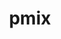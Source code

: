 ---
title: "pmix"
layout: cache
categories: [package, develop-2024-11-24]
meta: {"versions": ["5.0.3"], "compilers": ["apple-clang@=15.0.0", "gcc@=11.1.0", "gcc@=11.4.0", "gcc@=12.3.0", "gcc@=12.4.0", "gcc@=13.2.0", "gcc@=7.3.1", "gcc@=9.4.0", "oneapi@=2024.1.0", "oneapi@=2024.2.1"], "oss": ["amzn2", "ubuntu20.04", "ubuntu22.04", "ubuntu24.04", "ventura"], "platforms": ["darwin", "linux"], "targets": ["aarch64", "neoverse_n1", "neoverse_v1", "ppc64le", "x86_64_v3", "x86_64_v4"], "stacks": ["aws-isc", "aws-isc-aarch64", "aws-pcluster-neoverse_v1", "aws-pcluster-x86_64_v4", "data-vis-sdk", "e4s", "e4s-neoverse_v1", "e4s-oneapi", "e4s-power", "ml-darwin-aarch64-mps", "ml-linux-aarch64-cpu", "ml-linux-aarch64-cuda", "ml-linux-x86_64-cpu", "ml-linux-x86_64-cuda", "radiuss-aws", "radiuss-aws-aarch64", "root", "tutorial"], "num_specs": 25, "num_specs_by_stack": {"ml-darwin-aarch64-mps": 1, "root": 25, "radiuss-aws-aarch64": 4, "aws-isc-aarch64": 2, "aws-pcluster-neoverse_v1": 2, "radiuss-aws": 2, "aws-isc": 1, "aws-pcluster-x86_64_v4": 1, "e4s-power": 1, "data-vis-sdk": 1, "e4s-neoverse_v1": 1, "tutorial": 2, "e4s": 1, "e4s-oneapi": 1, "ml-linux-aarch64-cuda": 2, "ml-linux-aarch64-cpu": 1, "ml-linux-x86_64-cuda": 2, "ml-linux-x86_64-cpu": 1}}
spec_details: [{"hash": "vueumc5ursphbrixnwerqqtw73g7ymjh", "compiler": "apple-clang@=15.0.0", "versions": ["5.0.3"], "os": "ventura", "platform": "darwin", "target": "aarch64", "variants": ["build_system=autotools", "~munge", "~python", "~restful"], "stacks": ["ml-darwin-aarch64-mps", "root"], "size": "-", "tarball": "https://binaries.spack.io/develop-2024-11-24/build_cache/darwin-ventura-aarch64/apple-clang-15.0.0/pmix-5.0.3/darwin-ventura-aarch64-apple-clang-15.0.0-pmix-5.0.3-vueumc5ursphbrixnwerqqtw73g7ymjh.spack"}, {"hash": "ovigoyjaknekft3b5idqnjmz2wjo5scr", "compiler": "gcc@=7.3.1", "versions": ["5.0.3"], "os": "amzn2", "platform": "linux", "target": "aarch64", "variants": ["build_system=autotools", "~munge", "~python", "~restful"], "stacks": ["radiuss-aws-aarch64", "root"], "size": "-", "tarball": "https://binaries.spack.io/develop-2024-11-24/build_cache/linux-amzn2-aarch64/gcc-7.3.1/pmix-5.0.3/linux-amzn2-aarch64-gcc-7.3.1-pmix-5.0.3-ovigoyjaknekft3b5idqnjmz2wjo5scr.spack"}, {"hash": "bi7zun6bi24fsid5k32be7w3nolmdyar", "compiler": "gcc@=7.3.1", "versions": ["5.0.3"], "os": "amzn2", "platform": "linux", "target": "aarch64", "variants": ["build_system=autotools", "~munge", "~python", "~restful"], "stacks": ["root", "aws-isc-aarch64"], "size": "-", "tarball": "https://binaries.spack.io/develop-2024-11-24/build_cache/linux-amzn2-aarch64/gcc-7.3.1/pmix-5.0.3/linux-amzn2-aarch64-gcc-7.3.1-pmix-5.0.3-bi7zun6bi24fsid5k32be7w3nolmdyar.spack"}, {"hash": "voqpfti5rke6stce52lcqnzwjh3ekimb", "compiler": "gcc@=7.3.1", "versions": ["5.0.3"], "os": "amzn2", "platform": "linux", "target": "aarch64", "variants": ["build_system=autotools", "~munge", "~python", "~restful"], "stacks": ["radiuss-aws-aarch64", "root"], "size": "-", "tarball": "https://binaries.spack.io/develop-2024-11-24/build_cache/linux-amzn2-aarch64/gcc-7.3.1/pmix-5.0.3/linux-amzn2-aarch64-gcc-7.3.1-pmix-5.0.3-voqpfti5rke6stce52lcqnzwjh3ekimb.spack"}, {"hash": "c6fcsqprowy5iljdnf5m7ckhi4e2fwfk", "compiler": "gcc@=12.4.0", "versions": ["5.0.3"], "os": "amzn2", "platform": "linux", "target": "neoverse_n1", "variants": ["build_system=autotools", "~munge", "~python", "~restful"], "stacks": ["aws-pcluster-neoverse_v1", "root"], "size": "-", "tarball": "https://binaries.spack.io/develop-2024-11-24/build_cache/linux-amzn2-neoverse_n1/gcc-12.4.0/pmix-5.0.3/linux-amzn2-neoverse_n1-gcc-12.4.0-pmix-5.0.3-c6fcsqprowy5iljdnf5m7ckhi4e2fwfk.spack"}, {"hash": "fmxfnvwhymxgwso27a7bgmqqnx62ipnu", "compiler": "gcc@=7.3.1", "versions": ["5.0.3"], "os": "amzn2", "platform": "linux", "target": "neoverse_n1", "variants": ["build_system=autotools", "~munge", "~python", "~restful"], "stacks": ["radiuss-aws-aarch64", "root"], "size": "-", "tarball": "https://binaries.spack.io/develop-2024-11-24/build_cache/linux-amzn2-neoverse_n1/gcc-7.3.1/pmix-5.0.3/linux-amzn2-neoverse_n1-gcc-7.3.1-pmix-5.0.3-fmxfnvwhymxgwso27a7bgmqqnx62ipnu.spack"}, {"hash": "eztgcjhrbnaysl3z7yb4xj7wrm66cjcc", "compiler": "gcc@=7.3.1", "versions": ["5.0.3"], "os": "amzn2", "platform": "linux", "target": "neoverse_n1", "variants": ["build_system=autotools", "~munge", "~python", "~restful"], "stacks": ["root", "aws-isc-aarch64"], "size": "-", "tarball": "https://binaries.spack.io/develop-2024-11-24/build_cache/linux-amzn2-neoverse_n1/gcc-7.3.1/pmix-5.0.3/linux-amzn2-neoverse_n1-gcc-7.3.1-pmix-5.0.3-eztgcjhrbnaysl3z7yb4xj7wrm66cjcc.spack"}, {"hash": "i5c73hv3owbg26bnm3bdhg4ghbngypop", "compiler": "gcc@=7.3.1", "versions": ["5.0.3"], "os": "amzn2", "platform": "linux", "target": "neoverse_n1", "variants": ["build_system=autotools", "~munge", "~python", "~restful"], "stacks": ["radiuss-aws-aarch64", "root"], "size": "-", "tarball": "https://binaries.spack.io/develop-2024-11-24/build_cache/linux-amzn2-neoverse_n1/gcc-7.3.1/pmix-5.0.3/linux-amzn2-neoverse_n1-gcc-7.3.1-pmix-5.0.3-i5c73hv3owbg26bnm3bdhg4ghbngypop.spack"}, {"hash": "ybfym3vvbtmsuquqakgif57pgqr6xp27", "compiler": "gcc@=12.4.0", "versions": ["5.0.3"], "os": "amzn2", "platform": "linux", "target": "neoverse_v1", "variants": ["build_system=autotools", "~munge", "~python", "~restful"], "stacks": ["aws-pcluster-neoverse_v1", "root"], "size": "-", "tarball": "https://binaries.spack.io/develop-2024-11-24/build_cache/linux-amzn2-neoverse_v1/gcc-12.4.0/pmix-5.0.3/linux-amzn2-neoverse_v1-gcc-12.4.0-pmix-5.0.3-ybfym3vvbtmsuquqakgif57pgqr6xp27.spack"}, {"hash": "ci4yzcds7d6726lbp2jlxgjdaekkgwog", "compiler": "gcc@=7.3.1", "versions": ["5.0.3"], "os": "amzn2", "platform": "linux", "target": "x86_64_v3", "variants": ["build_system=autotools", "~munge", "~python", "~restful"], "stacks": ["radiuss-aws", "root"], "size": "-", "tarball": "https://binaries.spack.io/develop-2024-11-24/build_cache/linux-amzn2-x86_64_v3/gcc-7.3.1/pmix-5.0.3/linux-amzn2-x86_64_v3-gcc-7.3.1-pmix-5.0.3-ci4yzcds7d6726lbp2jlxgjdaekkgwog.spack"}, {"hash": "yddbgptyo65miovicygj3pxqoeujhxdz", "compiler": "gcc@=7.3.1", "versions": ["5.0.3"], "os": "amzn2", "platform": "linux", "target": "x86_64_v3", "variants": ["build_system=autotools", "~munge", "~python", "~restful"], "stacks": ["aws-isc", "root"], "size": "-", "tarball": "https://binaries.spack.io/develop-2024-11-24/build_cache/linux-amzn2-x86_64_v3/gcc-7.3.1/pmix-5.0.3/linux-amzn2-x86_64_v3-gcc-7.3.1-pmix-5.0.3-yddbgptyo65miovicygj3pxqoeujhxdz.spack"}, {"hash": "5jclt4xy6dsqk555ctxpereorj6ooq7a", "compiler": "gcc@=7.3.1", "versions": ["5.0.3"], "os": "amzn2", "platform": "linux", "target": "x86_64_v3", "variants": ["build_system=autotools", "~munge", "~python", "~restful"], "stacks": ["radiuss-aws", "root"], "size": "-", "tarball": "https://binaries.spack.io/develop-2024-11-24/build_cache/linux-amzn2-x86_64_v3/gcc-7.3.1/pmix-5.0.3/linux-amzn2-x86_64_v3-gcc-7.3.1-pmix-5.0.3-5jclt4xy6dsqk555ctxpereorj6ooq7a.spack"}, {"hash": "frylluneepkqh5fvmsgcw2yko2ai6ixp", "compiler": "oneapi@=2024.1.0", "versions": ["5.0.3"], "os": "amzn2", "platform": "linux", "target": "x86_64_v4", "variants": ["build_system=autotools", "~munge", "~python", "~restful"], "stacks": ["aws-pcluster-x86_64_v4", "root"], "size": "-", "tarball": "https://binaries.spack.io/develop-2024-11-24/build_cache/linux-amzn2-x86_64_v4/oneapi-2024.1.0/pmix-5.0.3/linux-amzn2-x86_64_v4-oneapi-2024.1.0-pmix-5.0.3-frylluneepkqh5fvmsgcw2yko2ai6ixp.spack"}, {"hash": "epxycxdv7f7ritt7gea4phpxq3c4tcwb", "compiler": "gcc@=9.4.0", "versions": ["5.0.3"], "os": "ubuntu20.04", "platform": "linux", "target": "ppc64le", "variants": ["build_system=autotools", "~munge", "~python", "~restful"], "stacks": ["e4s-power", "root"], "size": "-", "tarball": "https://binaries.spack.io/develop-2024-11-24/build_cache/linux-ubuntu20.04-ppc64le/gcc-9.4.0/pmix-5.0.3/linux-ubuntu20.04-ppc64le-gcc-9.4.0-pmix-5.0.3-epxycxdv7f7ritt7gea4phpxq3c4tcwb.spack"}, {"hash": "7rggcn5ofyj3qhg2ykxbaywybwwkvuea", "compiler": "gcc@=11.1.0", "versions": ["5.0.3"], "os": "ubuntu20.04", "platform": "linux", "target": "x86_64_v3", "variants": ["build_system=autotools", "~munge", "~python", "~restful"], "stacks": ["data-vis-sdk", "root"], "size": "-", "tarball": "https://binaries.spack.io/develop-2024-11-24/build_cache/linux-ubuntu20.04-x86_64_v3/gcc-11.1.0/pmix-5.0.3/linux-ubuntu20.04-x86_64_v3-gcc-11.1.0-pmix-5.0.3-7rggcn5ofyj3qhg2ykxbaywybwwkvuea.spack"}, {"hash": "jroydj7kzuzfgeopwpnev4b5wcexxnza", "compiler": "gcc@=11.4.0", "versions": ["5.0.3"], "os": "ubuntu22.04", "platform": "linux", "target": "neoverse_v1", "variants": ["build_system=autotools", "~munge", "~python", "~restful"], "stacks": ["e4s-neoverse_v1", "root"], "size": "-", "tarball": "https://binaries.spack.io/develop-2024-11-24/build_cache/linux-ubuntu22.04-neoverse_v1/gcc-11.4.0/pmix-5.0.3/linux-ubuntu22.04-neoverse_v1-gcc-11.4.0-pmix-5.0.3-jroydj7kzuzfgeopwpnev4b5wcexxnza.spack"}, {"hash": "udm4uli2nga3e2z6tzv4tns2gr2hf6zj", "compiler": "gcc@=11.4.0", "versions": ["5.0.3"], "os": "ubuntu22.04", "platform": "linux", "target": "x86_64_v3", "variants": ["build_system=autotools", "~munge", "~python", "~restful"], "stacks": ["tutorial", "root", "e4s"], "size": "-", "tarball": "https://binaries.spack.io/develop-2024-11-24/build_cache/linux-ubuntu22.04-x86_64_v3/gcc-11.4.0/pmix-5.0.3/linux-ubuntu22.04-x86_64_v3-gcc-11.4.0-pmix-5.0.3-udm4uli2nga3e2z6tzv4tns2gr2hf6zj.spack"}, {"hash": "xefn47wvmphqaqpov4ixxzxv5et7sf4j", "compiler": "gcc@=12.3.0", "versions": ["5.0.3"], "os": "ubuntu22.04", "platform": "linux", "target": "x86_64_v3", "variants": ["build_system=autotools", "~munge", "~python", "~restful"], "stacks": ["tutorial", "root"], "size": "-", "tarball": "https://binaries.spack.io/develop-2024-11-24/build_cache/linux-ubuntu22.04-x86_64_v3/gcc-12.3.0/pmix-5.0.3/linux-ubuntu22.04-x86_64_v3-gcc-12.3.0-pmix-5.0.3-xefn47wvmphqaqpov4ixxzxv5et7sf4j.spack"}, {"hash": "whi7jjo3cfpcsqj3peqwtnlvll44dbit", "compiler": "oneapi@=2024.2.1", "versions": ["5.0.3"], "os": "ubuntu22.04", "platform": "linux", "target": "x86_64_v3", "variants": ["build_system=autotools", "~munge", "~python", "~restful"], "stacks": ["e4s-oneapi", "root"], "size": "-", "tarball": "https://binaries.spack.io/develop-2024-11-24/build_cache/linux-ubuntu22.04-x86_64_v3/oneapi-2024.2.1/pmix-5.0.3/linux-ubuntu22.04-x86_64_v3-oneapi-2024.2.1-pmix-5.0.3-whi7jjo3cfpcsqj3peqwtnlvll44dbit.spack"}, {"hash": "4vtkeufcxwtsolbrdtepaq5pyuh672sb", "compiler": "gcc@=13.2.0", "versions": ["5.0.3"], "os": "ubuntu24.04", "platform": "linux", "target": "aarch64", "variants": ["build_system=autotools", "~munge", "~python", "~restful"], "stacks": ["root", "ml-linux-aarch64-cuda"], "size": "-", "tarball": "https://binaries.spack.io/develop-2024-11-24/build_cache/linux-ubuntu24.04-aarch64/gcc-13.2.0/pmix-5.0.3/linux-ubuntu24.04-aarch64-gcc-13.2.0-pmix-5.0.3-4vtkeufcxwtsolbrdtepaq5pyuh672sb.spack"}, {"hash": "iar6gztdoheb7uj6rvsma5bf3dtny66a", "compiler": "gcc@=13.2.0", "versions": ["5.0.3"], "os": "ubuntu24.04", "platform": "linux", "target": "aarch64", "variants": ["build_system=autotools", "~munge", "~python", "~restful"], "stacks": ["root", "ml-linux-aarch64-cuda"], "size": "-", "tarball": "https://binaries.spack.io/develop-2024-11-24/build_cache/linux-ubuntu24.04-aarch64/gcc-13.2.0/pmix-5.0.3/linux-ubuntu24.04-aarch64-gcc-13.2.0-pmix-5.0.3-iar6gztdoheb7uj6rvsma5bf3dtny66a.spack"}, {"hash": "wumaqxmpggnzs4vqstzm4edwu7toftt6", "compiler": "gcc@=13.2.0", "versions": ["5.0.3"], "os": "ubuntu24.04", "platform": "linux", "target": "aarch64", "variants": ["build_system=autotools", "~munge", "~python", "~restful"], "stacks": ["ml-linux-aarch64-cpu", "root"], "size": "-", "tarball": "https://binaries.spack.io/develop-2024-11-24/build_cache/linux-ubuntu24.04-aarch64/gcc-13.2.0/pmix-5.0.3/linux-ubuntu24.04-aarch64-gcc-13.2.0-pmix-5.0.3-wumaqxmpggnzs4vqstzm4edwu7toftt6.spack"}, {"hash": "lvv22ceaocvggpnzi3nihu345kl33a6e", "compiler": "gcc@=13.2.0", "versions": ["5.0.3"], "os": "ubuntu24.04", "platform": "linux", "target": "x86_64_v3", "variants": ["build_system=autotools", "~munge", "~python", "~restful"], "stacks": ["ml-linux-x86_64-cuda", "root"], "size": "-", "tarball": "https://binaries.spack.io/develop-2024-11-24/build_cache/linux-ubuntu24.04-x86_64_v3/gcc-13.2.0/pmix-5.0.3/linux-ubuntu24.04-x86_64_v3-gcc-13.2.0-pmix-5.0.3-lvv22ceaocvggpnzi3nihu345kl33a6e.spack"}, {"hash": "hotykdwgebefzk7t5n7usz4su4sq4exn", "compiler": "gcc@=13.2.0", "versions": ["5.0.3"], "os": "ubuntu24.04", "platform": "linux", "target": "x86_64_v3", "variants": ["build_system=autotools", "~munge", "~python", "~restful"], "stacks": ["ml-linux-x86_64-cuda", "root"], "size": "-", "tarball": "https://binaries.spack.io/develop-2024-11-24/build_cache/linux-ubuntu24.04-x86_64_v3/gcc-13.2.0/pmix-5.0.3/linux-ubuntu24.04-x86_64_v3-gcc-13.2.0-pmix-5.0.3-hotykdwgebefzk7t5n7usz4su4sq4exn.spack"}, {"hash": "gnpjt2o2n4tvfqf6uyj2fvqy7j75p26i", "compiler": "gcc@=13.2.0", "versions": ["5.0.3"], "os": "ubuntu24.04", "platform": "linux", "target": "x86_64_v3", "variants": ["build_system=autotools", "~munge", "~python", "~restful"], "stacks": ["ml-linux-x86_64-cpu", "root"], "size": "-", "tarball": "https://binaries.spack.io/develop-2024-11-24/build_cache/linux-ubuntu24.04-x86_64_v3/gcc-13.2.0/pmix-5.0.3/linux-ubuntu24.04-x86_64_v3-gcc-13.2.0-pmix-5.0.3-gnpjt2o2n4tvfqf6uyj2fvqy7j75p26i.spack"}]
---